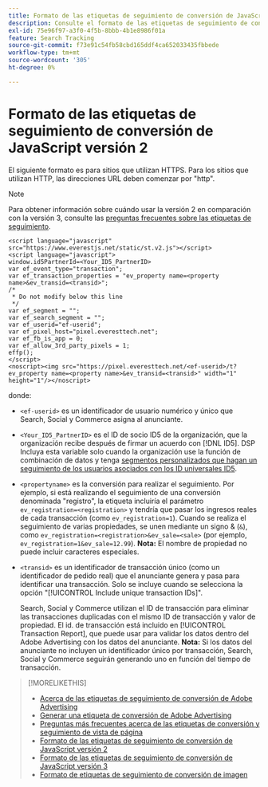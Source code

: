 ```yaml
---
title: Formato de las etiquetas de seguimiento de conversión de JavaScript versión 2
description: Consulte el formato de las etiquetas de seguimiento de conversión de JavaScript versión 2.
exl-id: 75e96f97-a3f0-4f5b-8bbb-4b1e8986f01a
feature: Search Tracking
source-git-commit: f73e91c54fb58cbd165ddf4ca652033435fbbede
workflow-type: tm+mt
source-wordcount: '305'
ht-degree: 0%

---
```


# Formato de las etiquetas de seguimiento de conversión de JavaScript versión 2

El siguiente formato es para sitios que utilizan HTTPS. Para los sitios que utilizan HTTP, las direcciones URL deben comenzar por &quot;http&quot;.

>[!NOTE]
>
>Para obtener información sobre cuándo usar la versión 2 en comparación con la versión 3, consulte las [preguntas frecuentes sobre las etiquetas de seguimiento](/help/search-social-commerce/tracking/faqs-conversion-page-view-tracking-tags.md).

```
<script language="javascript" src="https://www.everestjs.net/static/st.v2.js"></script>
<script language="javascript">
window.id5PartnerId=<Your_ID5_PartnerID>
var ef_event_type="transaction";
var ef_transaction_properties = "ev_property name=<property name>&ev_transid=<transid>";
/*
 * Do not modify below this line
 */
var ef_segment = "";
var ef_search_segment = "";
var ef_userid="ef-userid";
var ef_pixel_host="pixel.everesttech.net";
var ef_fb_is_app = 0;
var ef_allow_3rd_party_pixels = 1;
effp();
</script>
<noscript><img src="https://pixel.everesttech.net/<ef-userid>/t?ev_property name=<property name>&ev_transid=<transid>" width="1" height="1"/></noscript>
```

donde:

* `<ef-userid>` es un identificador de usuario numérico y único que Search, Social y Commerce asigna al anunciante.

* `<Your_ID5_PartnerID>` es el ID de socio ID5 de la organización, que la organización recibe después de firmar un acuerdo con [!DNL ID5]. DSP Incluya esta variable solo cuando la organización use la función de combinación de datos y tenga [segmentos personalizados que hagan un seguimiento de los usuarios asociados con los ID universales ID5](/help/dsp/audiences/universal-ids.md).

* `<propertyname>` es la conversión para realizar el seguimiento. Por ejemplo, si está realizando el seguimiento de una conversión denominada &quot;registro&quot;, la etiqueta incluiría el parámetro `ev_registration=<registration>` y tendría que pasar los ingresos reales de cada transacción (como `ev_registration=1`). Cuando se realiza el seguimiento de varias propiedades, se unen mediante un signo &amp; (`&`), como `ev_registration=<registration>&ev_sale=<sale>` (por ejemplo, `ev_registration=1&ev_sale=12.99`). **Nota:** El nombre de propiedad no puede incluir caracteres especiales.

* `<transid>` es un identificador de transacción único (como un identificador de pedido real) que el anunciante genera y pasa para identificar una transacción. Solo se incluye cuando se selecciona la opción &quot;[!UICONTROL Include unique transaction IDs]&quot;.

  Search, Social y Commerce utilizan el ID de transacción para eliminar las transacciones duplicadas con el mismo ID de transacción y valor de propiedad. El id. de transacción está incluido en [!UICONTROL Transaction Report], que puede usar para validar los datos dentro del Adobe Advertising con los datos del anunciante. **Nota:** Si los datos del anunciante no incluyen un identificador único por transacción, Search, Social y Commerce seguirán generando uno en función del tiempo de transacción.

<!-- add more links -->

>[!MORELIKETHIS]
>
>* [Acerca de las etiquetas de seguimiento de conversión de Adobe Advertising](/help/search-social-commerce/tracking/conversion-tracking-advertising.md)
>* [Generar una etiqueta de conversión de Adobe Advertising](/help/search-social-commerce/tools/conversion-tag-generate.md)
>* [Preguntas más frecuentes acerca de las etiquetas de conversión y seguimiento de vista de página](/help/search-social-commerce/tracking/faqs-conversion-page-view-tracking-tags.md)
>* [Formato de las etiquetas de seguimiento de conversión de JavaScript versión 2](format-conversion-tag-jsv2.md)
>* [Formato de las etiquetas de seguimiento de conversión de JavaScript versión 3](format-conversion-tag-jsv3.md)
>* [Formato de etiquetas de seguimiento de conversión de imagen](format-conversion-tag-image.md)
